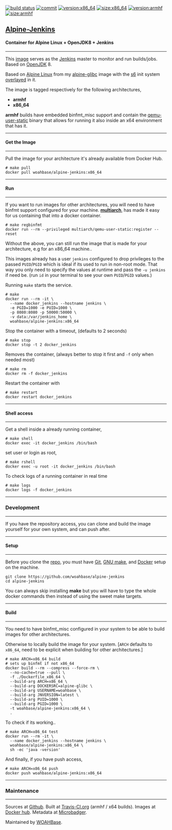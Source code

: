 [![build status][251]][232] [![commit][255]][231] [![version:x86_64][256]][235] [![size:x86_64][257]][235] [![version:armhf][258]][236] [![size:armhf][259]][236]

## [Alpine-Jenkins][234]
#### Container for Alpine Linux + OpenJDK8 + Jenkins
---

This [image][233] serves as the [Jenkins][136] master to monitor
and run builds/jobs. Based on [OpenJDK][135] 8.

Based on [Alpine Linux][131] from my [alpine-glibc][132] image with
the [s6][133] init system [overlayed][134] in it.

The image is tagged respectively for the following architectures,
* **armhf**
* **x86_64**

**armhf** builds have embedded binfmt_misc support and contain the
[qemu-user-static][105] binary that allows for running it also inside
an x64 environment that has it.

---
#### Get the Image
---

Pull the image for your architecture it's already available from
Docker Hub.

```
# make pull
docker pull woahbase/alpine-jenkins:x86_64
```

---
#### Run
---

If you want to run images for other architectures, you will need
to have binfmt support configured for your machine. [**multiarch**][104],
has made it easy for us containing that into a docker container.

```
# make regbinfmt
docker run --rm --privileged multiarch/qemu-user-static:register --reset
```

Without the above, you can still run the image that is made for your
architecture, e.g for an x86_64 machine..

This images already has a user `jenkins` configured to drop
privileges to the passed `PUID`/`PGID` which is ideal if its used
to run in non-root mode. That way you only need to specify the
values at runtime and pass the `-u jenkins` if need be. (run
`id` in your terminal to see your own `PUID`/`PGID` values.)

Running `make` starts the service.

```
# make
docker run --rm -it \
  --name docker_jenkins --hostname jenkins \
  -e PGID=1000 -e PUID=1000 \
  -p 8080:8080 -p 50000:50000 \
  -v data:/var/jenkins_home \
  woahbase/alpine-jenkins:x86_64
```

Stop the container with a timeout, (defaults to 2 seconds)

```
# make stop
docker stop -t 2 docker_jenkins
```

Removes the container, (always better to stop it first and `-f`
only when needed most)

```
# make rm
docker rm -f docker_jenkins
```

Restart the container with

```
# make restart
docker restart docker_jenkins
```

---
#### Shell access
---

Get a shell inside a already running container,

```
# make shell
docker exec -it docker_jenkins /bin/bash
```

set user or login as root,

```
# make rshell
docker exec -u root -it docker_jenkins /bin/bash
```

To check logs of a running container in real time

```
# make logs
docker logs -f docker_jenkins
```

---
### Development
---

If you have the repository access, you can clone and
build the image yourself for your own system, and can push after.

---
#### Setup
---

Before you clone the [repo][231], you must have [Git][101], [GNU make][102],
and [Docker][103] setup on the machine.

```
git clone https://github.com/woahbase/alpine-jenkins
cd alpine-jenkins
```
You can always skip installing **make** but you will have to
type the whole docker commands then instead of using the sweet
make targets.

---
#### Build
---

You need to have binfmt_misc configured in your system to be able
to build images for other architectures.

Otherwise to locally build the image for your system.
[`ARCH` defaults to `x86_64`, need to be explicit when building
for other architectures.]

```
# make ARCH=x86_64 build
# sets up binfmt if not x86_64
docker build --rm --compress --force-rm \
  --no-cache=true --pull \
  -f ./Dockerfile_x86_64 \
  --build-arg ARCH=x86_64 \
  --build-arg DOCKERSRC=alpine-glibc \
  --build-arg USERNAME=woahbase \
  --build-arg JNVERSION=latest \
  --build-arg PUID=1000 \
  --build-arg PGID=1000 \
  -t woahbase/alpine-jenkins:x86_64 \
  .
```

To check if its working..

```
# make ARCH=x86_64 test
docker run --rm -it \
  --name docker_jenkins --hostname jenkins \
  woahbase/alpine-jenkins:x86_64 \
  sh -ec 'java -version'
```

And finally, if you have push access,

```
# make ARCH=x86_64 push
docker push woahbase/alpine-jenkins:x86_64
```

---
### Maintenance
---

Sources at [Github][106]. Built at [Travis-CI.org][107] (armhf / x64 builds). Images at [Docker hub][108]. Metadata at [Microbadger][109].

Maintained by [WOAHBase][204].

[101]: https://git-scm.com
[102]: https://www.gnu.org/software/make/
[103]: https://www.docker.com
[104]: https://hub.docker.com/r/multiarch/qemu-user-static/
[105]: https://github.com/multiarch/qemu-user-static/releases/
[106]: https://github.com/
[107]: https://travis-ci.org/
[108]: https://hub.docker.com/
[109]: https://microbadger.com/

[131]: https://alpinelinux.org/
[132]: https://hub.docker.com/r/woahbase/alpine-glibc
[133]: https://skarnet.org/software/s6/
[134]: https://github.com/just-containers/s6-overlay
[135]: http://openjdk.java.net/
[136]: http://jenkins.io/

[201]: https://github.com/woahbase
[202]: https://travis-ci.org/woahbase/
[203]: https://hub.docker.com/u/woahbase
[204]: https://woahbase.online/

[231]: https://github.com/woahbase/alpine-jenkins
[232]: https://travis-ci.org/woahbase/alpine-jenkins
[233]: https://hub.docker.com/r/woahbase/alpine-jenkins
[234]: https://woahbase.online/#/images/alpine-jenkins
[235]: https://microbadger.com/images/woahbase/alpine-jenkins:x86_64
[236]: https://microbadger.com/images/woahbase/alpine-jenkins:armhf

[251]: https://travis-ci.org/woahbase/alpine-jenkins.svg?branch=master

[255]: https://images.microbadger.com/badges/commit/woahbase/alpine-jenkins.svg

[256]: https://images.microbadger.com/badges/version/woahbase/alpine-jenkins:x86_64.svg
[257]: https://images.microbadger.com/badges/image/woahbase/alpine-jenkins:x86_64.svg

[258]: https://images.microbadger.com/badges/version/woahbase/alpine-jenkins:armhf.svg
[259]: https://images.microbadger.com/badges/image/woahbase/alpine-jenkins:armhf.svg
